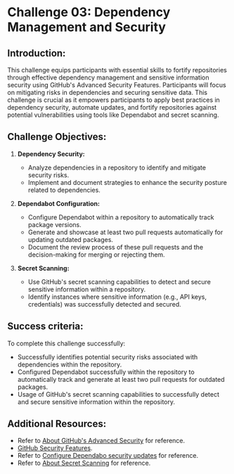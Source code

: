 # Challenge 03: Dependency Management and Security

## Introduction:
This challenge equips participants with essential skills to fortify repositories through effective dependency management and sensitive information security using GitHub's Advanced Security Features. Participants will focus on mitigating risks in dependencies and securing sensitive data. This challenge is crucial as it empowers participants to apply best practices in dependency security, automate updates, and fortify repositories against potential vulnerabilities using tools like Dependabot and secret scanning.

## Challenge Objectives:

1. **Dependency Security:**
   - Analyze dependencies in a repository to identify and mitigate security risks.
   - Implement and document strategies to enhance the security posture related to dependencies.

2. **Dependabot Configuration:**

   -  Configure Dependabot within a repository to automatically track package versions.
   -  Generate and showcase at least two pull requests automatically for updating outdated packages.
   -  Document the review process of these pull requests and the decision-making for merging or rejecting them.
  
3. **Secret Scanning:**
   - Use GitHub's secret scanning capabilities to detect and secure sensitive information within a repository.
   - Identify instances where sensitive information (e.g., API keys, credentials) was successfully detected and secured.
  
## Success criteria:
To complete this challenge successfully:

- Successfully identifies potential security risks associated with dependencies within the repository.
- Configured Dependabot successfully within the repository to automatically track and generate at least two pull requests for outdated packages.
- Usage of GitHub's secret scanning capabilities to successfully detect and secure sensitive information within the repository.

## Additional Resources:

- Refer to [About GitHub's Advanced Security](https://docs.github.com/en/get-started/learning-about-github/about-github-advanced-security) for reference.
- [GitHub Security Features](https://docs.github.com/en/code-security/getting-started/github-security-features).
- Refer to [Configure Dependabo security updates](https://docs.github.com/en/code-security/dependabot/dependabot-security-updates/configuring-dependabot-security-updates) for reference.
- Refer to [About Secret Scanning](https://docs.github.com/en/code-security/secret-scanning/about-secret-scanning) for reference.
